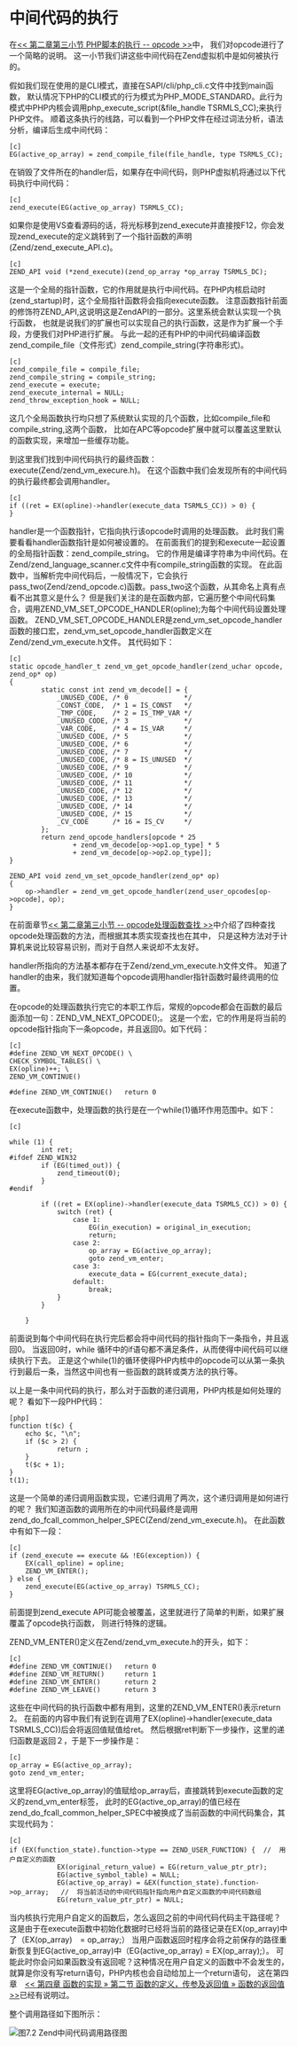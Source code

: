 # 中间代码的执行

在[<< 第二章第三小节 PHP脚本的执行 -- opcode >>][opcode]中， 我们对opcode进行了一个简略的说明。
这一小节我们讲这些中间代码在Zend虚拟机中是如何被执行的。

假如我们现在使用的是CLI模式，直接在SAPI/cli/php_cli.c文件中找到main函数，
默认情况下PHP的CLI模式的行为模式为PHP_MODE_STANDARD。此行为模式中PHP内核会调用php_execute_script(&file_handle TSRMLS_CC);来执行PHP文件。
顺着这条执行的线路，可以看到一个PHP文件在经过词法分析，语法分析，编译后生成中间代码：

    [c]
    EG(active_op_array) = zend_compile_file(file_handle, type TSRMLS_CC);

在销毁了文件所在的handler后，如果存在中间代码，则PHP虚拟机将通过以下代码执行中间代码：

    [c]
    zend_execute(EG(active_op_array) TSRMLS_CC);

如果你是使用VS查看源码的话，将光标移到zend_execute并直接按F12，你会发现zend_execute的定义跳转到了一个指针函数的声明(Zend/zend_execute_API.c)。

    [c]
    ZEND_API void (*zend_execute)(zend_op_array *op_array TSRMLS_DC);

这是一个全局的指针函数，它的作用就是执行中间代码。在PHP内核启动时(zend_startup)时，这个全局指针函数将会指向execute函数。
注意函数指针前面的修饰符ZEND_API,这说明这是ZendAPI的一部分。这里系统会默认实现一个执行函数，
也就是说我们的扩展也可以实现自己的执行函数，这是作为扩展一个手段，方便我们对PHP进行扩展。
与此一起的还有PHP的中间代码编译函数zend_compile_file（文件形式）zend_compile_string(字符串形式)。

    [c]
    zend_compile_file = compile_file;
	zend_compile_string = compile_string;
	zend_execute = execute;
	zend_execute_internal = NULL;
	zend_throw_exception_hook = NULL;


这几个全局函数执行均只想了系统默认实现的几个函数，比如compile_file和compile_string,这两个函数，
比如在APC等opcode扩展中就可以覆盖这里默认的函数实现，来增加一些缓存功能。

到这里我们找到中间代码执行的最终函数：execute(Zend/zend_vm_execure.h)。
在这个函数中我们会发现所有的中间代码的执行最终都会调用handler。

    [c]
    if ((ret = EX(opline)->handler(execute_data TSRMLS_CC)) > 0) {
    }

handler是一个函数指针，它指向执行该opcode时调用的处理函数。
此时我们需要看看handler函数指针是如何被设置的。
在前面我们的提到和execute一起设置的全局指针函数：zend_compile_string。
它的作用是编译字符串为中间代码。在Zend/zend_language_scanner.c文件中有compile_string函数的实现。
在此函数中，当解析完中间代码后，一般情况下，它会执行pass_two(Zend/zend_opcode.c)函数。pass_two这个函数，从其命名上真有点看不出其意义是什么？
但是我们关注的是在函数内部，它遍历整个中间代码集合，调用ZEND_VM_SET_OPCODE_HANDLER(opline);为每个中间代码设置处理函数。
ZEND_VM_SET_OPCODE_HANDLER是zend_vm_set_opcode_handler函数的接口宏，zend_vm_set_opcode_handler函数定义在Zend/zend_vm_execute.h文件。
其代码如下：

    [c]
    static opcode_handler_t zend_vm_get_opcode_handler(zend_uchar opcode, zend_op* op)
    {
            static const int zend_vm_decode[] = {
                _UNUSED_CODE, /* 0              */
                _CONST_CODE,  /* 1 = IS_CONST   */
                _TMP_CODE,    /* 2 = IS_TMP_VAR */
                _UNUSED_CODE, /* 3              */
                _VAR_CODE,    /* 4 = IS_VAR     */
                _UNUSED_CODE, /* 5              */
                _UNUSED_CODE, /* 6              */
                _UNUSED_CODE, /* 7              */
                _UNUSED_CODE, /* 8 = IS_UNUSED  */
                _UNUSED_CODE, /* 9              */
                _UNUSED_CODE, /* 10             */
                _UNUSED_CODE, /* 11             */
                _UNUSED_CODE, /* 12             */
                _UNUSED_CODE, /* 13             */
                _UNUSED_CODE, /* 14             */
                _UNUSED_CODE, /* 15             */
                _CV_CODE      /* 16 = IS_CV     */
            };
            return zend_opcode_handlers[opcode * 25 
                    + zend_vm_decode[op->op1.op_type] * 5 
                    + zend_vm_decode[op->op2.op_type]];
    }

    ZEND_API void zend_vm_set_opcode_handler(zend_op* op)
    {
        op->handler = zend_vm_get_opcode_handler(zend_user_opcodes[op->opcode], op);
    }

在前面章节[<< 第二章第三小节 -- opcode处理函数查找 >>][opcode-handler]中介绍了四种查找opcode处理函数的方法，而根据其本质实现查找也在其中，
只是这种方法对于计算机来说比较容易识别，而对于自然人来说却不太友好。

handler所指向的方法基本都存在于Zend/zend_vm_execute.h文件文件。
知道了handler的由来，我们就知道每个opcode调用handler指针函数时最终调用的位置。

在opcode的处理函数执行完它的本职工作后，常规的opcode都会在函数的最后面添加一句：ZEND_VM_NEXT_OPCODE();。
这是一个宏，它的作用是将当前的opcode指针指向下一条opcode，并且返回0。如下代码：

    [c]
    #define ZEND_VM_NEXT_OPCODE() \
	CHECK_SYMBOL_TABLES() \
	EX(opline)++; \
	ZEND_VM_CONTINUE()

    #define ZEND_VM_CONTINUE()   return 0

在execute函数中，处理函数的执行是在一个while(1)循环作用范围中。如下：

    [c]
    
	while (1) {
            int ret;
    #ifdef ZEND_WIN32
            if (EG(timed_out)) {
                zend_timeout(0);
            }
    #endif

            if ((ret = EX(opline)->handler(execute_data TSRMLS_CC)) > 0) {
                switch (ret) {
                    case 1:
                        EG(in_execution) = original_in_execution;
                        return;
                    case 2:
                        op_array = EG(active_op_array);
                        goto zend_vm_enter;
                    case 3:
                        execute_data = EG(current_execute_data);
                    default:
                        break;
                }
            }

        }

前面说到每个中间代码在执行完后都会将中间代码的指针指向下一条指令，并且返回0。
当返回0时，while 循环中的if语句都不满足条件，从而使得中间代码可以继续执行下去。
正是这个while(1)的循环使得PHP内核中的opcode可以从第一条执行到最后一条，当然这中间也有一些函数的跳转或类方法的执行等。

以上是一条中间代码的执行，那么对于函数的递归调用，PHP内核是如何处理的呢？
看如下一段PHP代码：

    [php]
    function t($c) {
        echo $c, "\n";
        if ($c > 2) {
                return ;
        }
        t($c + 1);
    }
    t(1);

这是一个简单的递归调用函数实现，它递归调用了两次，这个递归调用是如何进行的呢？
我们知道函数的调用所在的中间代码最终是调用zend_do_fcall_common_helper_SPEC(Zend/zend_vm_execute.h)。
在此函数中有如下一段：

	[c]
	if (zend_execute == execute && !EG(exception)) {
        EX(call_opline) = opline;
        ZEND_VM_ENTER();
    } else {
        zend_execute(EG(active_op_array) TSRMLS_CC);
    }

前面提到zend_execute API可能会被覆盖，这里就进行了简单的判断，如果扩展覆盖了opcode执行函数，
则进行特殊的逻辑。

ZEND_VM_ENTER()定义在Zend/zend_vm_execute.h的开头，如下：

	[c]
	#define ZEND_VM_CONTINUE()   return 0 
	#define ZEND_VM_RETURN()     return 1 
	#define ZEND_VM_ENTER()      return 2 
	#define ZEND_VM_LEAVE()      return 3 

这些在中间代码的执行函数中都有用到，这里的ZEND_VM_ENTER()表示return 2。
在前面的内容中我们有说到在调用了EX(opline)->handler(execute_data TSRMLS_CC))后会将返回值赋值给ret。
然后根据ret判断下一步操作，这里的递归函数是返回２，于是下一步操作是：
	
	[c]
    op_array = EG(active_op_array);
    goto zend_vm_enter;

这里将EG(active_op_array)的值赋给op_array后，直接跳转到execute函数的定义的zend_vm_enter标签，
此时的EG(active_op_array)的值已经在zend_do_fcall_common_helper_SPEC中被换成了当前函数的中间代码集合，其实现代码为：

	[c]
	if (EX(function_state).function->type == ZEND_USER_FUNCTION) {	//	用户自定义的函数
                EX(original_return_value) = EG(return_value_ptr_ptr);
                EG(active_symbol_table) = NULL;
                EG(active_op_array) = &EX(function_state).function->op_array;	//	将当前活动的中间代码指针指向用户自定义函数的中间代码数组
                EG(return_value_ptr_ptr) = NULL;

当内核执行完用户自定义的函数后，怎么返回之前的中间代码代码主干路径呢？
这是由于在execute函数中初始化数据时已经将当前的路径记录在EX(op_array)中了（EX(op_array)　= op_array;）
当用户函数返回时程序会将之前保存的路径重新恢复到EG(active_op_array)中（EG(active_op_array) = EX(op_array);）。
可能此时你会问如果函数没有返回呢？这种情况在用户自定义的函数中不会发生的，就算是你没有写return语句，PHP内核也会自动给加上一个return语句，
这在第四章　[<< 第四章 函数的实现 »	 第二节 函数的定义，传参及返回值 »	 函数的返回值 >>][function-return]已经有说明过。

整个调用路径如下图所示：

![图7.2 Zend中间代码调用路径图](../images/chapt07/07-03-01-zend-opcodes.png)






[opcode]: 				?p=chapt02/02-03-02-opcode
[opcode-handler]: 		?p=chapt02/02-03-03-from-opcode-to-handler
[function-return]:       ?p=chapt04/04-02-03-function-return

